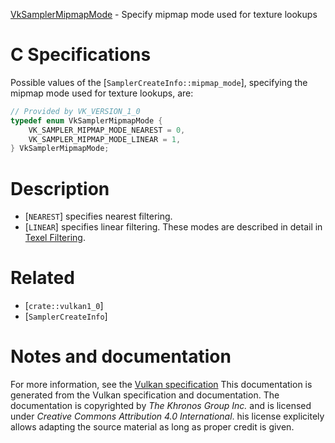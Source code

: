 [VkSamplerMipmapMode](https://www.khronos.org/registry/vulkan/specs/1.3-extensions/man/html/VkSamplerMipmapMode.html) - Specify mipmap mode used for texture lookups

# C Specifications
Possible values of the [`SamplerCreateInfo::mipmap_mode`],
specifying the mipmap mode used for texture lookups, are:
```c
// Provided by VK_VERSION_1_0
typedef enum VkSamplerMipmapMode {
    VK_SAMPLER_MIPMAP_MODE_NEAREST = 0,
    VK_SAMPLER_MIPMAP_MODE_LINEAR = 1,
} VkSamplerMipmapMode;
```

# Description
- [`NEAREST`] specifies nearest filtering.
- [`LINEAR`] specifies linear filtering.
These modes are described in detail in [Texel
Filtering](https://www.khronos.org/registry/vulkan/specs/1.3-extensions/html/vkspec.html#textures-texel-filtering).

# Related
- [`crate::vulkan1_0`]
- [`SamplerCreateInfo`]

# Notes and documentation
For more information, see the [Vulkan specification](https://www.khronos.org/registry/vulkan/specs/1.3-extensions/html/vkspec.html)
This documentation is generated from the Vulkan specification and documentation.
The documentation is copyrighted by *The Khronos Group Inc.* and is licensed under *Creative Commons Attribution 4.0 International*.
his license explicitely allows adapting the source material as long as proper credit is given.
        